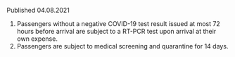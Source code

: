 Published 04.08.2021
1. Passengers without a negative COVID-19 test result issued at most 72 hours before arrival are subject to a RT-PCR test upon arrival at their own expense.
2. Passengers are subject to medical screening and quarantine for 14 days.
<p/>
